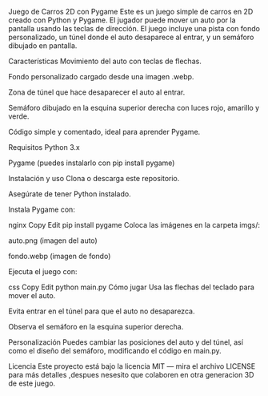 Juego de Carros 2D con Pygame
Este es un juego simple de carros en 2D creado con Python y Pygame. El jugador puede mover un auto por la pantalla usando las teclas de dirección. El juego incluye una pista con fondo personalizado, un túnel donde el auto desaparece al entrar, y un semáforo dibujado en pantalla.

Características
Movimiento del auto con teclas de flechas.

Fondo personalizado cargado desde una imagen .webp.

Zona de túnel que hace desaparecer el auto al entrar.

Semáforo dibujado en la esquina superior derecha con luces rojo, amarillo y verde.

Código simple y comentado, ideal para aprender Pygame.

Requisitos
Python 3.x

Pygame (puedes instalarlo con pip install pygame)

Instalación y uso
Clona o descarga este repositorio.

Asegúrate de tener Python instalado.

Instala Pygame con:

nginx
Copy
Edit
pip install pygame
Coloca las imágenes en la carpeta imgs/:

auto.png (imagen del auto)

fondo.webp (imagen de fondo)

Ejecuta el juego con:

css
Copy
Edit
python main.py
Cómo jugar
Usa las flechas del teclado para mover el auto.

Evita entrar en el túnel para que el auto no desaparezca.

Observa el semáforo en la esquina superior derecha.

Personalización
Puedes cambiar las posiciones del auto y del túnel, así como el diseño del semáforo, modificando el código en main.py.

Licencia
Este proyecto está bajo la licencia MIT — mira el archivo LICENSE para más detalles ,despues nesesito que colaboren en otra generacion 3D de este juego.